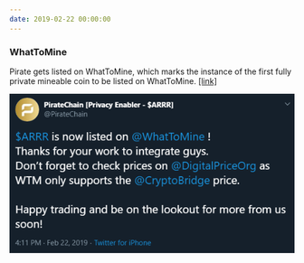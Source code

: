 ```yaml
---
date: 2019-02-22 00:00:00
---
```


### WhatToMine

Pirate gets listed on WhatToMine, which marks the instance of the first fully private mineable coin to be listed on WhatToMine.  [[link]](https://twitter.com/PirateChain/status/1098963619021185024)

[![WhatToMine](assets/img/posts/WhatToMine-ANN.png)](assets/img/posts/WhatToMine-ANN.png)

